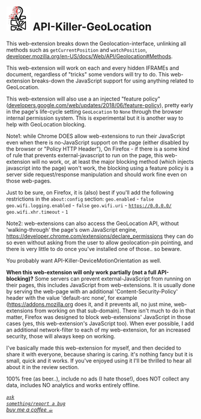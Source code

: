 <h1><img src="resources/icon.png" height="64" width="64"/> API-Killer-GeoLocation</h1>

This web-extension breaks down the Geolocation-interface, unlinking all methods such as <code>getCurrentPosition</code> and <code>watchPosition</code>, 
<a href="https://developer.mozilla.org/en-US/docs/Web/API/Geolocation#Methods">developer.mozilla.org/en-US/docs/Web/API/Geolocation#Methods</a>. 

This web-extension will work on each and every hidden IFRAMEs and document, regardless of "tricks" some vendors will try to do.
This web-extension breaks-down the JavaScript support for using anything related to GeoLocation.

This web-extension will also use a an injected "feature policy" (<a href="https://developers.google.com/web/updates/2018/06/feature-policy">developers.google.com/web/updates/2018/06/feature-policy</a>), 
pretty early in the page's life-cycle setting <code>GeoLocation</code> to <code>None</code> through the browser internal permission system. This is experimental but it is another way to help with GeoLocation blocking.

Note1:
while Chrome DOES allow web-extensions to run their JavaScript even when there is no-JavaScript support on the page (either disabled by the browser or "Policy HTTP Header"), 
On Firefox - if there is a some kind of rule that prevents external-javascript to run on the page, this web-extension will no work, 
or, at least the major blocking method (which injects javascript into the page) won't work, the blocking using a feature policy is a server side request/response manipulation and should work fine even on those web-pages.

Just to be sure, on Firefox, it is (also) best if you'll add the following restrictions in the <code>about:config</code> section:
<code>geo.enabled</code> - <code>false</code>
<code>geo.wifi.logging.enabled</code> - <code>false</code>
<code>geo.wifi.uri</code> - <code>https://0.0.0.0/</code>
<code>geo.wifi.xhr.timeout</code> - <code>1</code>

Note2:
web-extensions can also access the GeoLocation API, without 'walking-through' the page's own JavaScript engine, 
https://developer.chrome.com/extensions/declare_permissions
they can do so even without asking from the user to allow geolocation-pin pointing, and there is very little to do once you've installed one of those.. so beware.

You probably want API-Killer-DeviceMotionOrientation as well.



<strong>When this web-extension will only work partially (not a full API-blocking)?</strong>
Some servers can prevent external-JavaScript from running on their pages, this includes JavaScript from web-extensions. It is usually done by serving the web-page with an additional 'Content-Security-Policy' header with the value 'default-src none', for example (https://addons.mozilla.org does it, and it prevents all, no just mine, web-extensions from working on that sub-domain). There isn't much to do in that matter, Firefox was designed to block web-extensions' JavaScript in those cases (yes, this web-extension's JavaScript too). When ever possible, I add an additional network-filter to each of my web-extension, for an increased security, those will always keep on working.

I've basically made this web-extension for myself, and then decided to share it with everyone, because sharing is caring. it's nothing fancy but it is small, quick and it works. If you've enjoyed using it I'll be thrilled to hear all about it in the review section. 

100% free (as beer..), include no ads (I hate those!), does NOT collect any data, includes NO analytics and works entirely offline.


<!-- <a href="https://paypal.me/e1adkarak0"><img src="https://www.paypalobjects.com/webstatic/mktg/Logo/pp-logo-100px.png" alt="PayPal Donation"></a> -->

<a href="https://github.com/eladkarako/chrome_extensions/issues/new?title=API-Killer-GeoLocation%20-%20"><em><code>ask something/report a bug</code></em></a>  
<a href="https://paypal.me/e1adkarak0/5USD"><em>buy me a coffee ☕︎</em></a>  

